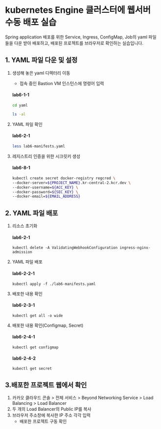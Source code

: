 
# kubernetes Engine 클러스터에 웹서버 수동 배포 실습

Spring application 배포를 위한 Service, Ingress, ConfigMap, Job의 yaml 파일들을 다운 받아 배포하고, 배포된 프로젝트를 브라우저로 확인하는 실습입니다.


## 1. YAML 파일 다운 및 설정
1. 생성해 놓은 yaml 디렉터리 이동
   - 접속 중인 Bastion VM 인스턴스에 명령어 입력

   #### **lab6-1-1**
   ```bash
   cd yaml
   ```
   ```bash
   ls -al
   ```
   
2. YAML 파일 확인
   #### **lab6-2-1**
   ```bash
   less lab6-manifests.yaml
   ```

3. 레지스트리 인증을 위한 시크릿키 생성
   #### **lab6-8-1**
   ```bash
   kubectl create secret docker-registry regcred \
   --docker-server=${PROJECT_NAME}.kr-central-2.kcr.dev \
   --docker-username=${ACC_KEY} \
   --docker-password=${SEC_KEY} \
   --docker-email=${EMAIL_ADDRESS}
   ```

## 2. YAML 파일 배포
1. 리소스 초기화
   #### **lab6-2-1**
   ```
   kubectl delete -A ValidatingWebhookConfiguration ingress-nginx-admission
   ```

2. YAML 파일 배포
   #### **lab6-2-2-1**
   ```
   kubectl apply -f ./lab6-manifests.yaml
   ```

3. 배포한 내용 확인
   #### **lab6-2-3-1**
   ```
   kubectl get all -o wide
   ```
   
4. 배포한 내용 확인(Configmap, Secret)
   #### **lab6-2-4-1**
   ```
   kubectl get configmap
   ```

   #### **lab6-2-4-2**
   ```
   kubectl get secret
   ```

## 3.배포한 프로젝트 웹에서 확인

 1. 카카오 클라우드 콘솔 > 전체 서비스 > Beyond Networking Service > Load Balancing > Load Balancer
 2. 두 개의 Load Balancer의 Public IP를 복사
 3. 브라우저 주소창에 복사한 IP 주소 각각 입력
    - 배포한 프로젝트 구동 확인
